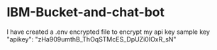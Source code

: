 # IBM-Bucket-and-chat-bot
I have created a .env encrypted file to encrypt my api key sample key "apikey": "zHa909umthB_ThOqSTMcES_DpUZi0IOxR_sN"
